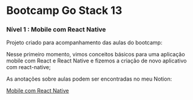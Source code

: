 # Bootcamp Go Stack 13

### Nível 1 : Mobile com React Native

Projeto criado para acompanhamento das aulas do bootcamp:

Nesse primeiro momento, vimos conceitos básicos para uma aplicação mobile com React e React Native e fizemos a criação de novo aplicativo com react-native;


As anotações sobre aulas podem ser encontradas no meu Notion:

[Mobile com React Native](https://www.notion.so/guilhermeal/1-5-Mobile-com-React-Native-ANDAMENTO-fc522460d84444c3a5e5ae08d0097714)
